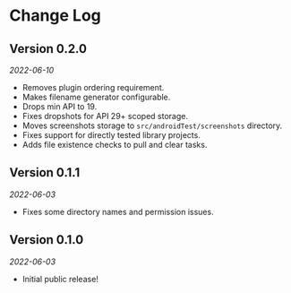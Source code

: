 # Change Log

## Version 0.2.0

_2022-06-10_

* Removes plugin ordering requirement.
* Makes filename generator configurable.
* Drops min API to 19.
* Fixes dropshots for API 29+ scoped storage.
* Moves screenshots storage to `src/androidTest/screenshots` directory.
* Fixes support for directly tested library projects.
* Adds file existence checks to pull and clear tasks.

## Version 0.1.1

_2022-06-03_

* Fixes some directory names and permission issues.

## Version 0.1.0

_2022-06-03_

* Initial public release!

